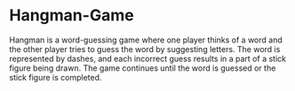 # Hangman-Game
Hangman is a word-guessing game where one player thinks of a word and the other player tries to guess the word by suggesting letters. The word is represented by dashes, and each incorrect guess results in a part of a stick figure being drawn. The game continues until the word is guessed or the stick figure is completed.
